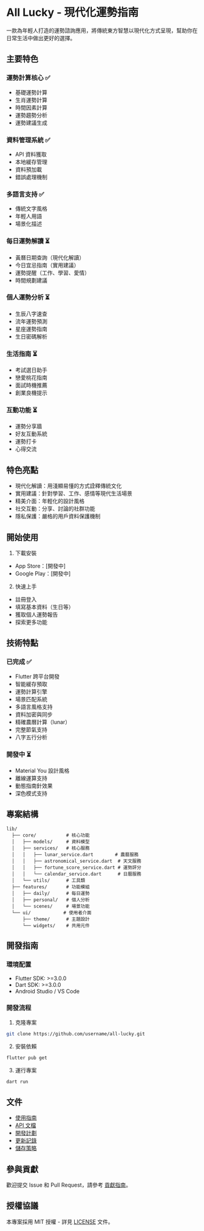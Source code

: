 # All Lucky - 現代化運勢指南

一款為年輕人打造的運勢諮詢應用，將傳統東方智慧以現代化方式呈現，幫助你在日常生活中做出更好的選擇。

## 主要特色

### 運勢計算核心 ✅
- 基礎運勢計算
- 生肖運勢計算
- 時間因素計算
- 運勢趨勢分析
- 運勢建議生成

### 資料管理系統 ✅
- API 資料獲取
- 本地緩存管理
- 資料預加載
- 錯誤處理機制

### 多語言支持 ✅
- 傳統文字風格
- 年輕人用語
- 場景化描述

### 每日運勢解讀 ⏳
- 黃曆日期查詢（現代化解讀）
- 今日宜忌指南（實用建議）
- 運勢提醒（工作、學習、愛情）
- 時間規劃建議

### 個人運勢分析 ⏳
- 生辰八字速查
- 流年運勢預測
- 星座運勢指南
- 生日密碼解析

### 生活指南 ⏳
- 考試選日助手
- 戀愛桃花指南
- 面試時機推薦
- 創業良機提示

### 互動功能 ⏳
- 運勢分享牆
- 好友互動系統
- 運勢打卡
- 心得交流

## 特色亮點

- 現代化解讀：用淺顯易懂的方式詮釋傳統文化
- 實用建議：針對學習、工作、感情等現代生活場景
- 精美介面：年輕化的設計風格
- 社交互動：分享、討論的社群功能
- 隱私保護：嚴格的用戶資料保護機制

## 開始使用

1. 下載安裝
- App Store：[開發中]
- Google Play：[開發中]

2. 快速上手
- 註冊登入
- 填寫基本資料（生日等）
- 獲取個人運勢報告
- 探索更多功能

## 技術特點

### 已完成 ✅
- Flutter 跨平台開發
- 智能緩存預取
- 運勢計算引擎
- 場景匹配系統
- 多語言風格支持
- 資料加密與同步
- 精確農曆計算（lunar）
- 完整節氣支持
- 八字五行分析

### 開發中 ⏳
- Material You 設計風格
- 離線運算支持
- 動態指南針效果
- 深色模式支持

## 專案結構

```
lib/
  ├── core/           # 核心功能
  │   ├── models/     # 資料模型
  │   ├── services/   # 核心服務
  │   │   ├── lunar_service.dart        # 農曆服務
  │   │   ├── astronomical_service.dart  # 天文服務
  │   │   ├── fortune_score_service.dart # 運勢評分
  │   │   └── calendar_service.dart      # 日曆服務
  │   └── utils/      # 工具類
  ├── features/       # 功能模組
  │   ├── daily/      # 每日運勢
  │   ├── personal/   # 個人分析
  │   └── scenes/     # 場景功能
  └── ui/            # 使用者介面
      ├── theme/      # 主題設計
      └── widgets/    # 共用元件
```

## 開發指南

### 環境配置
- Flutter SDK: >=3.0.0
- Dart SDK: >=3.0.0
- Android Studio / VS Code

### 開發流程
1. 克隆專案
```bash
git clone https://github.com/username/all-lucky.git
```

2. 安裝依賴
```bash
flutter pub get
```

3. 運行專案
```bash
dart run
```

## 文件

- [使用指南](docs/guides/README.md)
- [API 文檔](docs/api/README.md)
- [開發計劃](docs/mvp/README.md)
- [更新記錄](docs/PROGRESS.md)
- [儲存策略](docs/STORAGE_POLICY.md)

## 參與貢獻

歡迎提交 Issue 和 Pull Request，請參考 [貢獻指南](CONTRIBUTING.md)。

## 授權協議

本專案採用 MIT 授權 - 詳見 [LICENSE](LICENSE) 文件。 